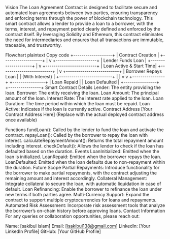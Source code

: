 Vision
The Loan Agreement Contract is designed to facilitate secure and automated loan agreements between two parties, ensuring transparency and enforcing terms through the power of blockchain technology. This smart contract allows a lender to provide a loan to a borrower, with the terms, interest, and repayment period clearly defined and enforced by the contract itself. By leveraging Solidity and Ethereum, this contract eliminates the need for intermediaries and ensures that all transactions are immutable, traceable, and trustworthy.

Flowchart
plaintext
Copy code
+-------------------+
| Contract Creation |
+-------------------+
         |
         v
+--------------------+
| Lender Funds Loan  |
+--------------------+
         |
         v
+-------------------------+
| Loan Active & Start Time|
+-------------------------+
         |
         v
+--------------------------+
| Borrower Repays Loan      |
| (With Interest)           |
+--------------------------+
         |            |
         v            v
+----------------+  +----------------+
| Loan Repaid    |  | Loan Defaulted  |
+----------------+  +----------------+
Smart Contract Details
Lender: The entity providing the loan.
Borrower: The entity receiving the loan.
Loan Amount: The principal amount of the loan.
Interest Rate: The interest rate applied to the loan.
Loan Duration: The time period within which the loan must be repaid.
Loan Active: Indicates if the loan is currently active.
Contract Address
[Your Contract Address Here]
(Replace with the actual deployed contract address once available)

Functions
fundLoan(): Called by the lender to fund the loan and activate the contract.
repayLoan(): Called by the borrower to repay the loan with interest.
calculateRepaymentAmount(): Returns the total repayment amount including interest.
checkDefault(): Allows the lender to check if the loan has defaulted based on the duration.
Events
LoanInitialized: Emitted when the loan is initialized.
LoanRepaid: Emitted when the borrower repays the loan.
LoanDefaulted: Emitted when the loan defaults due to non-repayment within the duration.
Future Scope
Partial Repayments: Introduce functionality for the borrower to make partial repayments, with the contract adjusting the remaining amount and interest accordingly.
Collateral Management: Integrate collateral to secure the loan, with automatic liquidation in case of default.
Loan Refinancing: Enable the borrower to refinance the loan under new terms if both parties agree.
Multi-Currency Support: Expand the contract to support multiple cryptocurrencies for loans and repayments.
Automated Risk Assessment: Incorporate risk assessment tools that analyze the borrower’s on-chain history before approving loans.
Contact Information
For any queries or collaboration opportunities, please reach out:

Name: [sakibul islam]
Email: [isakibul138@gmail.com]
LinkedIn: [Your LinkedIn Profile]
GitHub: [Your GitHub Profile]
